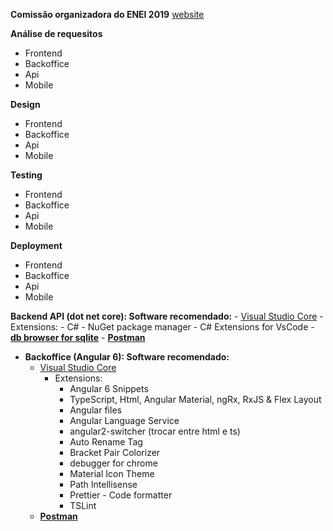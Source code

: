**Comissão organizadora do ENEI 2019**
[website](http://enei.pt)




**Análise de requesitos**
- Frontend 
- Backoffice
- Api
- Mobile
    
**Design**
- Frontend
- Backoffice
- Api
- Mobile
    
**Testing**
- Frontend
- Backoffice
- Api
- Mobile
    
**Deployment**
- Frontend
- Backoffice
- Api
- Mobile
    


 


**Backend API (dot net core): Software recomendado:**
    - [Visual Studio Core](https://code.visualstudio.com/)
        - Extensions: 
            - C#
            - NuGet package manager
            - C# Extensions for VsCode
    - **[db browser for sqlite](https://sqlitebrowser.org/)** 
    - **[Postman](https://www.getpostman.com/)**     
    
- **Backoffice (Angular 6): Software recomendado:**
    - [Visual Studio Core](https://code.visualstudio.com/)
        - Extensions: 
            - Angular 6 Snippets 
            - TypeScript, Html, Angular Material, ngRx, RxJS & Flex Layout
            - Angular files
            - Angular Language Service
            - angular2-switcher (trocar entre html e ts)
            - Auto Rename Tag
            - Bracket Pair Colorizer
            - debugger for chrome
            - Material Icon Theme
            - Path Intellisense
            - Prettier - Code formatter
            - TSLint
     - **[Postman](https://www.getpostman.com/)**     
